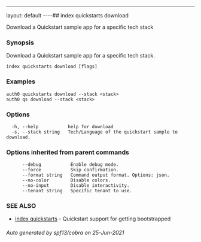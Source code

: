 ---
layout: default
----## index quickstarts download

Download a Quickstart sample app for a specific tech stack

### Synopsis

Download a Quickstart sample app for a specific tech stack.

```
index quickstarts download [flags]
```

### Examples

```
auth0 quickstarts download --stack <stack>
auth0 qs download --stack <stack>
```

### Options

```
  -h, --help           help for download
  -s, --stack string   Tech/Language of the quickstart sample to download.
```

### Options inherited from parent commands

```
      --debug           Enable debug mode.
      --force           Skip confirmation.
      --format string   Command output format. Options: json.
      --no-color        Disable colors.
      --no-input        Disable interactivity.
      --tenant string   Specific tenant to use.
```

### SEE ALSO

* [index quickstarts](index_quickstarts.md)	 - Quickstart support for getting bootstrapped

###### Auto generated by spf13/cobra on 25-Jun-2021
